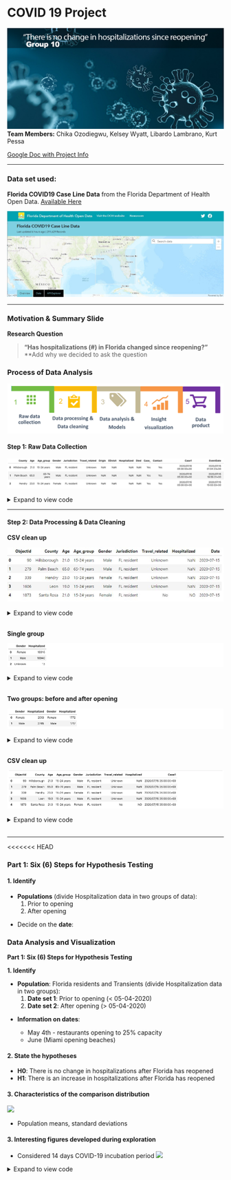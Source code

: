 # COVID 19 Project
![](Images/covid19_title.png)
**Team Members:** Chika Ozodiegwu, Kelsey Wyatt, Libardo Lambrano, Kurt Pessa

[Google Doc with Project Info](https://docs.google.com/document/d/1eqhODgskdKG3WJYACiSXgGqDT9dvwouSgv8UbxjRPY0/edit?usp=sharing)

___

### Data set used:
**Florida COVID19 Case Line Data** from the Florida Department of Health Open Data. [Available Here](https://open-fdoh.hub.arcgis.com/datasets/florida-covid19-case-line-data)

![](Images/florida_covid19_data.jpg)
___
### Motivation & Summary Slide

**Research Question**
> **“Has hospitalizations (#) in Florida changed since reopening?”**
**Add why we decided to ask the question

### Process of Data Analysis
![](Images/data_process.png)
#### Step 1: Raw Data Collection

![](Images/steps_presentation/01_data_load.png)

<details><summary>Expand to view code</summary>

```
    import pandas as pd
    df = pd.read_csv("Resources/Florida_COVID19_Case_Line_new_Data.csv")
    df.head(3)
```
</details>

___

#### Step 2: Data Processing & Data Cleaning

**CSV clean up**

![](Images/clean_csv.JPG)

<details><summary>Expand to view code</summary>

``` 
    new_csv_data_df = df[['ObjectId', "County",'Age',"Age_group", "Gender", "Jurisdiction","Travel_related", "Hospitalized","Case1"]]

    new_csv_data_df['Date'] = pd.to_datetime(new_csv_data_df['Case1']).dt.date
    new_csv_data_df['Time'] = pd.to_datetime(new_csv_data_df['Case1']).dt.time

    new_csv_data_df1 = new_csv_data_df[['ObjectId', "County",'Age',"Age_group", "Gender", "Jurisdiction", "Travel_related", "Hospitalized","Date"]]
    new_csv_data_df1
    
```
</details>
<br/>


**Single group**

![](Images/steps_presentation/02_one_group.png)

<details><summary>Expand to view code</summary>

```
    #df = step2.get_hospitalized_data()
    #df = step2.get_df_with_datetime_and_formatted_column()
    #df = step2.get_hospitalizations_by_casedatetime()

    group_name = "Gender"
    #group_name = "Age_group"
    #group_name = "Travel_related"
    #group_name = "Jurisdiction"
    #group_name = "County"

    df = step2.get_group(group_name)

    df
```
</details>
<br/>

**Two groups: before and after opening**

![](Images/steps_presentation/03_two_groups.png)

<details><summary>Expand to view code</summary>
<<<<<<< HEAD

```python
df1, df2 = step2.get_groups_before_and_after_opening_date()
df1, df2 = step2.get_groups_by_casedatetime()


group_name = "Gender"
group_name = "Age_group"
group_name = "Travel_related"
group_name = "Jurisdiction"
group_name = "County"

df1,df2 = step2.get_groups(group_name)

#df
pd.concat([df1,df2],axis=1)
```
</details>
<br/>

**CSV clean up**

![](Images/steps_presentation/04_clean_database.png)

<details><summary>Expand to view code</summary>
```
    
</details>
<br/>

___
<<<<<<< HEAD

### Part 1: Six (6) Steps for Hypothesis Testing 

#### 1. Identify

- **Populations** (divide Hospitalization data in two groups of data):
    1. Prior to opening
    2. After opening  
* Decide on the **date**:

### Data Analysis and Visualization
**Part 1: Six (6) Steps for Hypothesis Testing** 

**1. Identify**
- **Population**: Florida residents and Transients
(divide Hospitalization data in two groups):
    1. **Date set 1**: Prior to opening (< 05-04-2020)
    2. **Date set 2**: After opening  (> 05-04-2020)
* **Information on dates**:

    * May 4th - restaurants opening to 25% capacity
    * June  (Miami opening beaches)

#### 2. State the hypotheses
- **H0**: There is no change in hospitalizations after Florida has reopened
- **H1**: There is an increase in hospitalizations after Florida has reopened


#### 3. Characteristics of the comparison distribution

![](Images/image000040.png)

- Population means, standard deviations

#### 3. Interesting figures developed during exploration
- Considered 14 days COVID-19 incubation period
![](Images/before_and_after_reopening1.JPG)

<details><summary>Expand to view code</summary>

​```python
    sample1 = df1['Hospitalized']
    sample2 = df2['Hospitalized']
    pd.DataFrame({
        "Before Opening:": sample1.describe(),
        "After Opening": sample2.describe()
    }).style.format("{:.1f}")
    
```
</details>
<br/>

```python
sample1 = df1['Hospitalized']
sample2 = df2['Hospitalized']
pd.DataFrame({
    "Before Opening:": sample1.describe(),
    "After Opening": sample2.describe()
}).style.format("{:.1f}")
```

![](Images/image000039.png)

#### 4. Critical values
- p = 0.05
=======
- Our hypothesis is nondirectional so our hypothesis test is **two-tailed**
- **Test used** = T-Test
- **p-value** = 0.0006

<details><summary>Expand to view code</summary>

```python
    statistic, pvalue = stats.ttest_ind_from_stats(grouped_before["Hospitalized"].mean(),grouped_before["Hospitalized"].std(),grouped_before["Hospitalized"].size,grouped_after["Hospitalized"].mean(),grouped_after["Hospitalized"].std(),grouped_after["Hospitalized"].size)
    print(f"p-value: {pvalue:.4f}")
    
```
</details>
<br/>

#### 5. Distribution 

![](Images/before_and_after_histogram.png)

```python
statistic, pvalue = stats.ttest_ind_from_stats(sample1.mean(),sample1.std(),sample1.size,sample2.mean(),sample2.std(),sample2.size)
print(f"p-value: {pvalue:.8f}")
```

**p-value** = 0.00000026

#### 6. Decide

* We are able to ***reject*** the null hypothesis that there was no change. With the data set we analyzed, there was a significant change from before to after reopening in Florida.

___

### Part 2: Analyis and Visualizations

#### 1. Number of cases

![](Images/steps_presentation/05_number_cases.png)

<details><summary>Expand to view code</summary>

```
    Total_covid_cases = new_csv_data_df["ObjectId"].nunique()
    Total_covid_cases = pd.DataFrame({"Total Number of Cases": [Total_covid_cases]})
    Total_covid_cases
```
</details>
<br/>

____

#### 2. Total number of cases per county

![](Images/steps_presentation/06_number_cases_county_all.png)

<details><summary>Expand to view code</summary>

```
    #Total number of cases per county
    total_cases_county = new_csv_data_df.groupby(by="County").count().reset_index().loc[:,["County","Case1"]]
    total_cases_county.rename(columns={"County": "County", "Case1": "Total Cases"})

    #Total number of cases per county sorted
    total_cases_county = total_cases_county.sort_values('Case1',ascending=False)
    total_cases_county.head(20)

    #Bar chart for total cases per county
    total_cases_county.plot(kind='bar',x='County',y='Case1', title ="Total Cases per County", figsize=(15, 10), color="blue")

    plt.title("Total Cases per County")
    plt.xlabel("County")
    plt.ylabel("Number of Cases")
    plt.legend(["Number of Cases"])
    plt.show()
```

</details>
<br/>

___

#### 3. Top 10 counties with total cases

![](Images/steps_presentation/07_top_counties_all.png)

<details><summary>Expand to view code</summary>

```
    #Top 10 counties with total cases
    top10_county_cases = total_cases_county.sort_values(by="Case1",ascending=False).head(10)
    top10_county_cases["Rank"] = np.arange(1,11)
    top10_county_cases.set_index("Rank").style.format({"Case1":"{:,}"})

    #Bar chart for total cases for top 10 counties
    top10_county_cases.plot(kind='bar',x='County',y='Case1', title ="Total Cases for Top 10 Counties", figsize=(15, 10), color="blue")

    plt.title("Total Hospitalizations for Top 10 Counties")
    plt.xlabel("County")
    plt.ylabel("Number of Cases")
    plt.legend(["Number of Cases"])
    plt.show()
```

</details>
<br/>

____

#### 4. Top 10 counties trending view of total cases as a percentage of total (top 10)

![](Images/steps_presentation/07_top_counties_as_perc.png)

<details><summary>Expand to view code</summary>

```
code here
```

</details>
<br/>

____

#### 5. Total number of cases by gender 

![](Images/steps_presentation/08_cases_gender_all.png)

<details><summary>Expand to view code</summary>

```
    # Total number of cases by gender
    total_cases_gender = new_csv_data_df.groupby(by="Gender").count().reset_index().loc[:,["Gender","Case1"]]
    total_cases_gender.rename(columns={"Gender": "Gender", "Case1": "Total Cases"})

    # Pie chart for total number of cases by gender
    total_cases_gender = new_csv_data_df["Gender"].value_counts()

    colors=["pink", "blue", "green"]

    explode=[0.1,0.1,0.1]

    total_cases_gender.plot.pie(explode=explode,colors=colors, autopct="%1.1f%%", shadow=True, subplots=True, startangle=120);

    plt.title("Total Number of Cases in Males vs. Females")
```

</details>
<br/>

____

#### 6. Total of hospitalizations only

![](Images/steps_presentation/09_total_hospitalizations_only.png)

<details><summary>Expand to view code</summary>

```
    #Filter data to show only cases that include hospitalization
    filt = new_csv_data_df["Hospitalized"] == "YES"
    df = new_csv_data_df[filt]
    df
```

</details>
<br/>

____

#### 7. Percentage of hospitalizations by gender

![](Images/steps_presentation/10_male_female_dist.png)

<details><summary>Expand to view code</summary>

```
    # Calculate percentages male/female
    df = step2.get_df_with_datetime_and_formatted_column()
    filt = df['Gender']=='Male'
    df = df[filt]
    df = step2.get_hospitalizations_by_casedatetime(df)
    male_by_week = df.groupby(pd.Grouper(freq='W',key='CaseDateTime')).sum()

    df = step2.get_df_with_datetime_and_formatted_column()
    filt = df['Gender']=='Female'
    df = df[filt]
    df = step2.get_hospitalizations_by_casedatetime(df)
    female_by_week = df.groupby(pd.Grouper(freq='W',key='CaseDateTime')).sum()

    male_perc = male_by_week['Hospitalized']/(male_by_week['Hospitalized']+female_by_week['Hospitalized'])*100
    female_perc = female_by_week['Hospitalized']/(male_by_week['Hospitalized']+female_by_week['Hospitalized'])*100

    # Plot data 
    import matplotlib.pyplot as plt
    plt.figure(figsize=(8,6))
    p1 = plt.bar(male_perc.index,male_perc,width=5,label='male',alpha=0.5)
    p2 = plt.bar(female_perc.index,female_perc,bottom=male_perc,width=5,label='female',alpha=0.5)
    plt.hlines(y=50,xmin=male_perc.index[0],xmax=male_perc.index[-1],alpha=0.8)
    plt.ylabel('Scores')
    plt.legend(handles=[p1,p2])
    plt.show()
```

</details>
<br/>

____

#### 8. Percentage of hospitalizations by age group

![](Images/steps_presentation/##.png)

<details><summary>Expand to view code</summary>

```
    code here
```

</details>
<br/>

____

#### 9. Hospitalizations by case

![](Images/steps_presentation/11_hosp_by_case.png)

<details><summary>Expand to view code</summary>

```
    import seaborn as sns
    new_csv_data_df['Count']=np.where(new_csv_data_df['Hospitalized']=='YES', 1,0)
    new_csv_data_df.head()
    new_csv_data_df['Count2']=1
    new_csv_data_df['Case1']=pd.to_datetime(new_csv_data_df['Case1'])
    case_plot_df=pd.DataFrame(new_csv_data_df.groupby(['Hospitalized', pd.Grouper(key='Case1', freq='W')])['Count2'].count())
    case_plot_df.reset_index(inplace=True)
    plt.subplots(figsize=[15,7])
    sns.lineplot(x='Case1', y='Count2', data=case_plot_df, hue='Hospitalized')
    plt.xticks(rotation=45)
```

</details>
<br/>

____

#### 10. Compare travel-related hospitalization to non-travelrelated cases

![](Images/steps_presentation/##.png)

<details><summary>Expand to view code</summary>

```
    code here
```

</details>
<br/>

____

#### 11. Percentage of hospitalization before shut down

![](Images/steps_presentation/##.png)

<details><summary>Expand to view code</summary>

```
    code here
```

</details>
<br/>

____

#### 12. Percentage of hospitalization during shut down

![](Images/steps_presentation/##.png)

<details><summary>Expand to view code</summary>

```
    code here
```

</details>
<br/>

____

#### 13. Percentage of hospitalization after reopening

![](Images/steps_presentation/##.png)

<details><summary>Expand to view code</summary>

```
    code here
```

</details>
<br/>

#### 14. Statistical testing between before and after reopening

![](Images/steps_presentation/##.png)

<details><summary>Expand to view code</summary>

```
    code here
```

</details>
<br/>

____

### Part 3: Conclussions 







